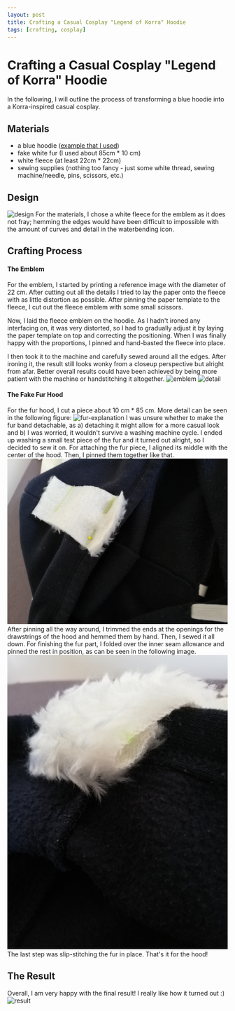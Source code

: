 ```yaml
---
layout: post
title: Crafting a Casual Cosplay "Legend of Korra" Hoodie
tags: [crafting, cosplay]
---
```


# Crafting a Casual Cosplay "Legend of Korra" Hoodie
In the following, I will outline the process of transforming a blue hoodie into a Korra-inspired casual cosplay. 

## Materials
* a blue hoodie ([example that I used](https://www.zalando.co.uk/pier-one-sweatshirt-dark-blue-melange-pi922sa08-k12.html))
* fake white fur (I used about 85cm * 10 cm)
* white fleece (at least 22cm * 22cm)
* sewing supplies (nothing too fancy - just some white thread, sewing machine/needle, pins, scissors, etc.)

## Design
![design](/assets/img/02_Korra/01-design.jpg)
For the materials, I chose a white fleece for the emblem as it does not fray; hemming the edges would have been difficult to impossible with the amount of curves and detail in the waterbending icon.
## Crafting Process
#### The Emblem
For the emblem, I started by printing a reference image with the diameter of 22 cm. After cutting out all the details I tried to lay the paper onto the fleece with as little distortion as possible. After pinning the paper template to the fleece, I cut out the fleece emblem with some small scissors. 

Now, I laid the fleece emblem on the hoodie. As I hadn't ironed any interfacing on, it was very distorted, so I had to gradually adjust it by laying the paper template on top and correcting the positioning. When I was finally happy with the proportions, I pinned and hand-basted the fleece into place. 

I then took it to the machine and carefully sewed around all the edges. After ironing it, the result still looks wonky from a closeup perspective but alright from afar. Better overall results could have been achieved by being more patient with the machine or handstitching it altogether.
![emblem](/assets/img/02_Korra/03-emblem.jpg)
![detail](/assets/img/02_Korra/04-emblem-detail.jpg)
#### The Fake Fur Hood
For the fur hood, I cut a piece about 10 cm * 85 cm. More detail can be seen in the following figure:
![fur-explanation](/assets/img/02_Korra/02-fur-explanation.png)
I was unsure whether to make the fur band detachable, as a) detaching it might allow for a more casual look and b) I was worried, it wouldn't survive a washing machine cycle. I ended up washing a small test piece of the fur and it turned out alright, so I decided to sew it on. For attaching the fur piece, I aligned its middle with the center of the hood. Then, I pinned them together like that.
![fur1](/assets/img/02_Korra/step1.jpg)
After pinning all the way around, I trimmed the ends at the openings for the drawstrings of the hood and hemmed them by hand. Then, I sewed it all down. For finishing the fur part, I folded over the inner seam allowance and pinned the rest in position, as can be seen in the following image.
![fur2](/assets/img/02_Korra/step2.jpg)
The last step was slip-stitching the fur in place. That's it for the hood!

## The Result
Overall, I am very happy with the final result! I really like how it turned out :)
![result](/assets/img/02_Korra/05-result.jpg)
